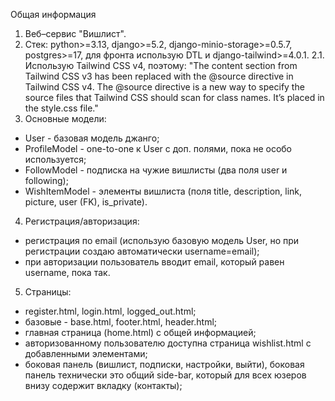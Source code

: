Общая информация
1. Веб–сервис "Вишлист".
2. Стек: python>=3.13, django>=5.2, django-minio-storage>=0.5.7, postgres>=17, для фронта использую DTL и django-tailwind>=4.0.1.
2.1. Использую Tailwind CSS v4, поэтому: "The content section from Tailwind CSS v3 has been replaced with the @source directive in Tailwind CSS v4. The @source directive is a new way to specify the source files that Tailwind CSS should scan for class names. It’s placed in the style.css file."
3. Основные модели:
- User - базовая модель джанго;
- ProfileModel - one-to-one к User с доп. полями, пока не особо используется;
- FollowModel - подписка на чужие вишлисты (два поля user и following);
- WishItemModel - элементы вишлиста (поля title, description, link, picture, user (FK), is_private).
4. Регистрация/авторизация:
- регистрация по email (использую базовую модель User, но при регистрации создаю автоматически username=email);
- при авторизации пользователь вводит email, который равен username, пока так.
5. Страницы:
- register.html, login.html, logged_out.html;
- базовые - base.html, footer.html, header.html;
- главная страница (home.html) с общей информацией;
- авторизованному пользователю доступна страница wishlist.html с добавленными элементами;
- боковая панель (вишлист, подписки, настройки, выйти), боковая панель технически это общий side-bar, который для всех юзеров внизу содержит вкладку (контакты);
